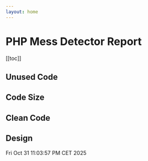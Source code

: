 ```yaml
---
layout: home
---
```

# PHP Mess Detector Report

[[toc]]
## Unused Code

## Code Size

## Clean Code

## Design


Fri Oct 31 11:03:57 PM CET 2025
